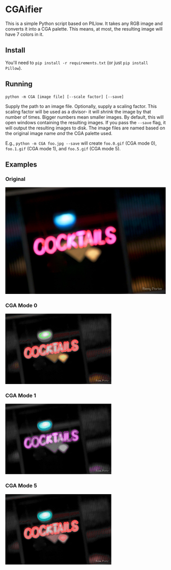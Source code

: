 # CGAifier

This is a simple Python script based on PILlow. It takes any RGB image and converts it into a CGA palette. This means, at most, the resulting image will have 7 colors in it.

## Install

You'll need to `pip install -r requirements.txt` (or just `pip install Pillow`).

## Running

`python -m CGA [image file] [--scale factor] [--save]`

Supply the path to an image file. Optionally, supply a scaling factor. This scaling factor will be used as a divisor- it will *shrink* the image by that number of times. Bigger numbers mean smaller images. By default, this will open windows containing the resulting images. If you pass the `--save` flag, it will output the resulting images to disk. The image files are named based on the original image name *and* the CGA palette used.

E.g., `python -m CGA foo.jpg --save` will create `foo.0.gif` (CGA mode 0), `foo.1.gif` (CGA mode 1), and `foo.5.gif` (CGA mode 5).

## Examples
### Original
![Original](cocktails.jpg)

### CGA Mode 0
![CGA Palette 0](cocktails.0.gif)

### CGA Mode 1
![CGA Palette 1](cocktails.1.gif)

### CGA Mode 5
![CGA Palette 5](cocktails.5.gif)